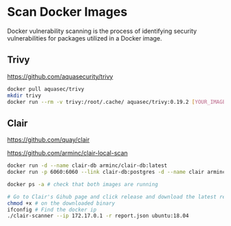 # Scan Docker Images

Docker vulnerability scanning is the process of identifying security vulnerabilities for packages utilized in a Docker image.  

## Trivy

<https://github.com/aquasecurity/trivy>  

```bash
docker pull aquasec/trivy
mkdir trivy
docker run --rm -v trivy:/root/.cache/ aquasec/trivy:0.19.2 [YOUR_IMAGE_NAME]
```

## Clair

<https://github.com/quay/clair>  

<https://github.com/arminc/clair-local-scan>  

```bash
docker run -d --name clair-db arminc/clair-db:latest
docker run -p 6060:6060 --link clair-db:postgres -d --name clair arminc/clair-local-scan:v2.0.8_fe9b059d930314b54c78f75afe265955faf4fdc1

docker ps -a # check that both images are running

# Go to Clair's Gihub page and click release and download the latest release
chmod +x # on the downloaded binary
ifconfig # Find the docker ip
./clair-scanner --ip 172.17.0.1 -r report.json ubuntu:18.04
```

